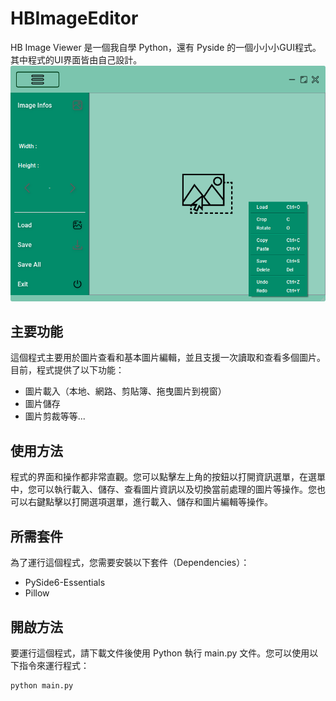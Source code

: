 # HBImageEditor


HB Image Viewer 是一個我自學 Python，還有 Pyside 的一個小小小GUI程式。其中程式的UI界面皆由自己設計。   
![](https://github.com/HongBin2112/HongBin2112/blob/main/figs/HBImageEditor/HBImageViewer.png?raw=true)

## 主要功能
這個程式主要用於圖片查看和基本圖片編輯，並且支援一次讀取和查看多個圖片。目前，程式提供了以下功能：
- 圖片載入（本地、網路、剪貼簿、拖曳圖片到視窗）
- 圖片儲存
- 圖片剪裁等等...

## 使用方法
程式的界面和操作都非常直觀。您可以點擊左上角的按鈕以打開資訊選單，在選單中，您可以執行載入、儲存、查看圖片資訊以及切換當前處理的圖片等操作。您也可以右鍵點擊以打開選項選單，進行載入、儲存和圖片編輯等操作。


## 所需套件
為了運行這個程式，您需要安裝以下套件（Dependencies）：
- PySide6-Essentials
- Pillow

## 開啟方法
要運行這個程式，請下載文件後使用 Python 執行 main.py 文件。您可以使用以下指令來運行程式：
```
python main.py
```




